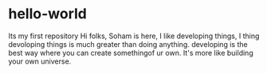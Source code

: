 # hello-world
Its my first repository
Hi folks, Soham is here,
I like developing things, I thing devoloping things is much greater than doing anything. 
developing is the best way where you can create somethingof ur own.
It's more like building your own universe.
